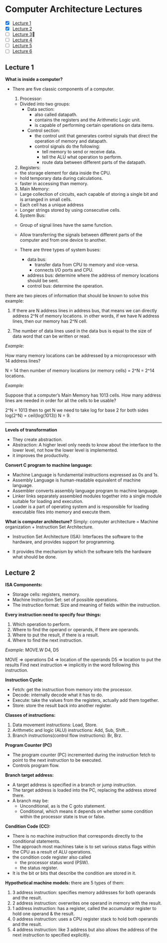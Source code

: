 # Computer Architecture Lectures

- [x] [Lecture 1](#lecture-1)
- [x] [Lecture 2](#lecture-2)
- [ ] [Lecture 3](#lecture-3):construction:
- [ ] [Lecture 4](#lecture-4)
- [ ] [Lecture 5](#lecture-5)
- [ ] [Lecture 6](#lecture-6)

## Lecture 1

**What is inside a computer?**
- There are five classic components of a computer.
  1. Processor:
    * Divided into two groups:
      - Data section:
          * also called datapath.
          * contains the registers and the Arithmetic Logic unit.
          * is capable of performing certain operations on data items.
      - Control section:
          * the control unit that generates control signals that direct the operation of memory and datapath.
          * control signals do the following:
            - tell memory to send or receive data.
            - tell the ALU what operation to perform.
            - route data between different parts of the datapath.

  2. Registers:
    * the storage element for data inside the CPU.
    * hold temporary data during calculations.
    * faster in accessing than memory.

  3. Main Memory:
    * Large collection of circuits, each capable of storing a single bit and is arranged in small cells.
    * Each cell has a unique address
    * Longer strings stored by using consecutive cells.
    <!-- place image of main memory -->

  4. System Bus:
    * Group of signal lines have the same function.
    * Allow transferring the signals between different parts of the computer and from one device to another.
    * There are three types of system buses:
      - data bus:
        * transfer data from CPU to memory and vice-versa.
        * connects I/O ports and CPU.
      - address bus: determine where the address of memory locations should be sent.
      - control bus: determine the operation.

      <!-- place image of system bus -->


there are two pieces of information that should be known to solve this example:
1. If there are N address lines in address bus, that means we can directly address 2^N of memory locations.
in other words, if we have N address lines, then our memory has 2^N cell.

2. The number of data lines used in the data bus is equal to the
size of data word that can be written or read.

*Example:*

How many memory locations can be addressed by a microprocessor with 14 address lines?

N = 14
then number of memory locations (or memory cells) = 2^N = 2^14 locations.

*Example:*

Suppose that a computer’s Main Memory has 1013 cells. How many address lines are needed in order for all the cells to be usable?

2^N = 1013
then to get N we need to take log for base 2 for both sides
log(2^N) = ceil(log(1013))
N =  9.

---

**Levels of transformation**
<!-- place image of levels -->
* They create abstraction.
* Abstraction: A higher level only needs to know about the interface to the lower level, not how the lower level is implemented.
* it improves the productivity.

**Convert C program to machine language:**
<!-- place image of phases -->

* Machine Language is fundamental instructions expressed as 0s and 1s.
* Assembly Language is human-readable equivalent of machine language.
* Assembler converts assembly language program to machine language.
* Linker links separately assembled modules together into a single module suitable for loading and execution.
* Loader is a part of operating system and is responsible for loading executable files into memory and execute them.

**What is computer architecture?**
Simply:
computer architecture = Machine organization + Instruction Set Architecture.

* Instruction Set Architecture (ISA): Interfaces the software to the hardware, and provides support for programming.

* It provides the mechanism by which the software tells the
hardware what should be done.

<!-- place image of ISA -->

## Lecture 2

**ISA Components:**
 - Storage cells: registers, memory.
 - Machine Instruction Set: set of possible operations.
 - The instruction format: Size and meaning of fields within the instruction.

**Every instruction need to specify four things:**
1. Which operation to perform.
2. Where to find the operand or operands, if there are operands.
3. Where to put the result, if there is a result.
4. Where to find the next instruction.

*Example:*
MOVE.W D4, D5

MOVE => operations
D4 => location of the operands
D5 => location to put the results
Find next instruction => implicitly in the word following this instruction.


**Instruction Cycle:**
<!-- place image of IC slide 9 -->

* Fetch: get the instruction from memory into the processor.
* Decode: internally decode what it has to do.
* Execute: take the values from the registers, actually add them together.
* Store: store the result back into another register.

**Classes of instructions:**
1. Data movement instructions: Load, Store.
2. Arithmetic and logic (ALU) instructions: Add, Sub, Shift...
3. Branch instructions(control flow instructions): Br, Brz.

**Program Counter (PC)**
* The program counter (PC) incremented during the instruction fetch to point to the next instruction to be executed.
* Controls program flow.

**Branch target address:**
* A target address is specified in a branch or jump instruction.
* The target address is loaded into the PC, replacing the address stored there.
* A branch may be:
  - Unconditional, as is the C goto statement.
  - Conditional, which means it depends on whether some condition within the processor state is true or false.

**Condition Code (CC):**
 - There is no machine instruction that corresponds directly to the conditional statements.
 - The approach most machines take is to set various status flags within the CPU as a result of ALU operations.
 - the condition code register also called
    * the processor status word (PSW).
    * the status register.
 - It is the bit or bits that describe the condition are stored in it.

**Hypothetical machine models:**
there are 5 types of them:
  1. 3 address instruction: specifies memory addresses for both operands and the result.
  2. 2 address instruction: overwrites one operand in memory with the result.
  3. 1 address instruction: has a register, called the accumulator register to hold one operand & the result.
  4. 0 address instruction: uses a CPU register stack to hold both operands and the result.
  5. 4 address instruction: like 3 address but also allows the address of the next instruction to specified explicitly.
